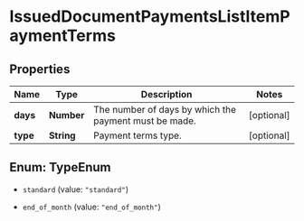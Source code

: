 # IssuedDocumentPaymentsListItemPaymentTerms

## Properties

Name | Type | Description | Notes
------------ | ------------- | ------------- | -------------
**days** | **Number** | The number of days by which the payment must be made. | [optional] 
**type** | **String** | Payment terms type. | [optional] 



## Enum: TypeEnum


* `standard` (value: `"standard"`)

* `end_of_month` (value: `"end_of_month"`)




